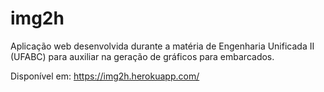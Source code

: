 # img2h

Aplicação web desenvolvida durante a matéria de Engenharia Unificada II (UFABC) para auxiliar na geração de gráficos para embarcados.

Disponível em: 
https://img2h.herokuapp.com/ 

<!--
### TODO
- [X] CANCELADO - Centralizar ou aumentar botão de baixar imagem em app.py
- [X] Colocar bottão de submmit no sprite (sem ser automático após passar parâmetro)
- [X] Renomear projeto para Img2H
- [ ] Subir no heroku
- [X] Colocar set_page_config no app (com favicon e nome de app)
- [X] Criar logo app
- [ ] Add licença e link pro projeto em app
-->
